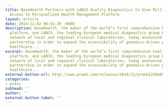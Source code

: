```yaml
---
title: BaseHealth Partners with LABCO Quality Diagnostics to Give Millions of Users
  Access to Personalized Health Management Platform
layout: article
date: 2014-12-02 06:41:39 -0800
description: BaseHealth, the maker of the world’s first comprehensive health management
  platform, and LABCO, the leading European medical diagnostics group based on a unique
  network of local and regional clinical laboratories, today announced a strategic
  partnership in order to expand the accessibility of genomics-driven personalized
  healthcare...
excerpt: BaseHealth, the maker of the world’s first comprehensive health management
  platform, and LABCO, the leading European medical diagnostics group based on a unique
  network of local and regional clinical laboratories, today announced a strategic
  partnership in order to expand the accessibility of genomics-driven personalized
  healthcare...
external-button-url: http://www.prweb.com/releases/2014/12/prweb12364090.htm
categories:
- press
subhead: ''
author: ''
external-button-label: ''
---
```


